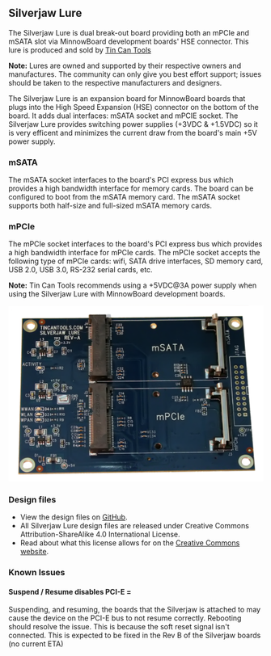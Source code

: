 ## Silverjaw Lure

The Silverjaw Lure is dual break-out board providing both an mPCIe and mSATA
slot via MinnowBoard development boards' HSE connector. This lure is produced and sold by [Tin Can Tools](http://www.tincantools.com/MinowBoard_Max_Add-ons/Silverjaw_Lure.html) 

**Note:** Lures are owned and supported by their respective owners and manufactures.
The community can only give you best effort support; issues should be taken
to the respective manufacturers and designers.

The Silverjaw Lure is an expansion board for MinnowBoard boards that plugs
into the High Speed Expansion (HSE) connector on the bottom of the board. 
It adds dual interfaces: mSATA socket and mPCIE socket. The Silverjaw Lure
provides switching power supplies (+3VDC & +1.5VDC) so it is very efficent and
minimizes the current draw from the board's main +5V power supply.

### mSATA

The mSATA socket interfaces to the board's PCI express bus which provides
a high bandwidth interface for memory cards. The board can be configured
to boot from the mSATA memory card. The mSATA socket supports both half-size and
full-sized mSATA memory cards.

### mPCIe

The mPCIe socket interfaces to the board's PCI express bus which provides
a high bandwidth interface for mPCIe cards. The mPCIe socket accepts the following
type of mPCIe cards: wifi, SATA drive interfaces, SD memory card, USB 2.0, USB 3.0,
RS-232 serial cards, etc.

**Note:** Tin Can Tools recommends using a +5VDC@3A power supply when using the
Silverjaw Lure with MinnowBoard development boards.

![Silverjaw Lure](pages/silverjaw-lure/1200px-Silverjaw_lure.png)

### Design files

- View the design files on [GitHub](https://github.com/MinnowBoard-org/design-files/tree/master/expansion-boards-lures). 
- All Silverjaw Lure design files are released under Creative Commons Attribution-ShareAlike 4.0 International License.
- Read about what this license allows for on the [Creative Commons website](http://creativecommons.org/licenses/by-sa/4.0/).

### Known Issues

#### Suspend / Resume disables PCI-E =

Suspending, and resuming, the boards that the Silverjaw is attached to may
cause the device on the PCI-E bus to not resume correctly. Rebooting should resolve
the issue. This is because the soft reset signal isn't connected. This is expected
to be fixed in the Rev B of the Silverjaw boards (no current ETA)
